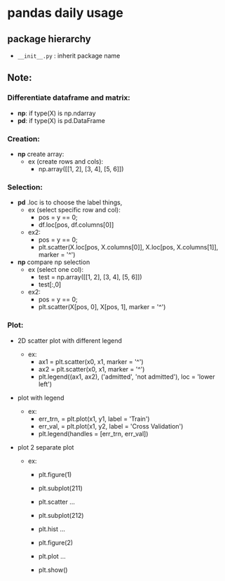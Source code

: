 # pandas daily usage

## package hierarchy

- `__init__.py` : inherit package name 

## Note: 
### Differentiate dataframe and matrix:
- __np__: if type(X) is np.ndarray
- __pd__: if type(X) is pd.DataFrame

### Creation:

- __np__ create array: 
    - ex (create rows and cols):
        - np.array([[1, 2], [3, 4], [5, 6]])

### Selection:
- __pd__ .loc is to choose the label things, 
    - ex (select specific row and col): 
        - pos = y == 0;
        - df.loc[pos, df.columns[0]] 
    - ex2: 
        - pos = y == 0;
        - plt.scatter(X.loc[pos, X.columns[0]], X.loc[pos, X.columns[1]], marker = '^')
- __np__ compare np selection
    - ex (select one col): 
        - test = np.array([[1, 2], [3, 4], [5, 6]])
        - test[:,0]
    - ex2: 
        - pos = y == 0;
        - plt.scatter(X[pos, 0], X[pos, 1], marker = '^')



### Plot:
- 2D scatter plot with different legend
    - ex:
        - ax1 = plt.scatter(x0, x1, marker = '^')
        - ax2 = plt.scatter(x0, x1, marker = '^')
        - plt.legend((ax1, ax2), ('admitted', 'not admitted'), loc = 'lower left')
- plot with legend
    - ex: 
        - err_trn, = plt.plot(x1, y1, label = 'Train')
        - err_val,  = plt.plot(x1, y2, label = 'Cross Validation')
        - plt.legend(handles = [err_trn, err_val])
        
- plot 2 separate plot
    - ex: 
        - plt.figure(1)
        - plt.subplot(211)
        - plt.scatter ...
        - plt.subplot(212)
        - plt.hist ...

        - plt.figure(2)
        - plt.plot ...
        - plt.show()